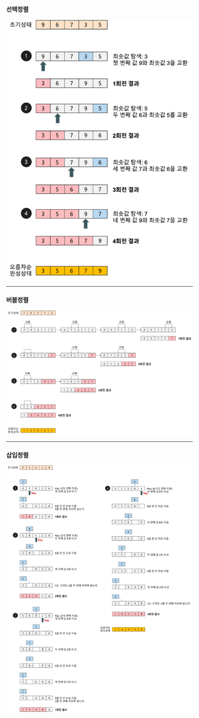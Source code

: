 ### 선택정렬

<img src="./선택정렬.png" style="width: 600px" alt="선택정렬">

---

### 버블정렬

<img src="./버블정렬.png" style="width: 1000px" alt="선택정렬">

---

### 삽입정렬

<img src="./삽입정렬.png" style="width: 1000px" alt="선택정렬">
